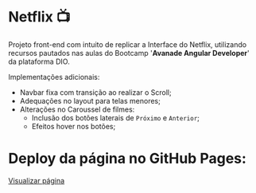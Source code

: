 # **Netflix** :tv:

Projeto front-end com intuito de replicar a Interface do Netflix, utilizando recursos pautados nas aulas do Bootcamp '**Avanade Angular Developer**' da plataforma DIO.



Implementações adicionais:

- Navbar fixa com transição ao realizar o Scroll;
- Adequações no layout para telas menores;
- Alterações no Caroussel de filmes:
  - Inclusão dos botões laterais de `Próximo` e `Anterior`;
  - Efeitos hover nos botões;



# Deploy da página no GitHub Pages:

[Visualizar página](https://nevesvox.github.io/Netflix/)